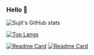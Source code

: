 ### Hello :slightly_smiling_face:

![Sujit's GitHub stats](https://github-readme-stats.vercel.app/api?username=NayakwadiS&show_icons=true&hide=contribs,prs,issues&locale=en&show_icons=true)

[![Top Langs](https://github-readme-stats.vercel.app/api/top-langs/?username=NayakwadiS)](https://github.com/NayakwadiS/github-readme-stats)

[![Readme Card](https://github-readme-stats.vercel.app/api/pin/?username=NayakwadiS&repo=mftool)](https://github.com/NayakwadiS/mftool)
[![Readme Card](https://github-readme-stats.vercel.app/api/pin/?username=NayakwadiS&repo=Forecasting_Mutual_Funds)](https://github.com/NayakwadiS/Forecasting_Mutual_Funds)
<!-- [![Readme Card](https://github-readme-stats.vercel.app/api/pin/?username=NayakwadiS&repo=selenium-page-factory)](https://github.com/NayakwadiS/selenium-page-factory)
[![Readme Card](https://github-readme-stats.vercel.app/api/pin/?username=NayakwadiS&repo=Selenium_Python_UnitTest_HTML)](https://github.com/NayakwadiS/Selenium_Python_UnitTest_HTML) -->
<!--
**NayakwadiS/NayakwadiS** is a ✨ _special_ ✨ repository because its `README.md` (this file) appears on your GitHub profile.

Here are some ideas to get you started:

- 🔭 I’m currently working on ...
- 🌱 I’m currently learning ...
- 👯 I’m looking to collaborate on ...
- 🤔 I’m looking for help with ...
- 💬 Ask me about ...
- 📫 How to reach me: ...
- 😄 Pronouns: ...
- ⚡ Fun fact: ...
-->
